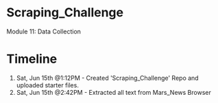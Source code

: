 # Scraping_Challenge
Module 11: Data Collection

# Timeline
1. Sat, Jun 15th @1:12PM - Created 'Scraping_Challenge' Repo and uploaded starter files.
2. Sat, Jun 15th @2:42PM - Extracted all text from Mars_News Browser